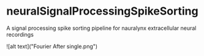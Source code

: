 # neuralSignalProcessingSpikeSorting
A signal processing spike sorting pipeline for nauralynx extracellular neural recordings

![alt text]("Fourier After single.png")
